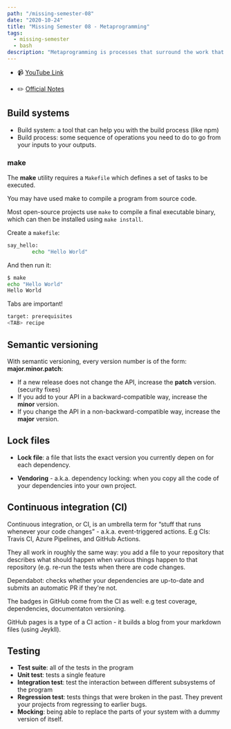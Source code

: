 ```yaml
---
path: "/missing-semester-08"
date: "2020-10-24"
title: "Missing Semester 08 - Metaprogramming"
tags:
  - missing-semester
  - bash
description: "Metaprogramming is processes that surround the work that you do when working with software: how your system is built, how it's tested and how you add dependencies to it. "
---
```


- 📹 [YouTube Link](https://www.youtube.com/watch?v=_Ms1Z4xfqv4&feature=emb_logo)

- ✏️ [Official Notes](https://missing.csail.mit.edu/2020/metaprogramming/)

## Build systems

- Build system: a tool that can help you with the build process (like npm)
- Build process: some sequence of operations you need to do to go from your inputs to your outputs.

### make

The **make** utility requires a `Makefile` which defines a set of tasks to be executed.

You may have used make to compile a program from source code.

Most open-source projects use `make` to compile a final executable binary, which can then be installed using `make install`.

Create a `makefile`:

```bash
say_hello:
        echo "Hello World"
```

And then run it:

```bash
$ make
echo "Hello World"
Hello World
```

Tabs are important!

```bash
target: prerequisites
<TAB> recipe
```

## Semantic versioning

With semantic versioning, every version number is of the form: **major.minor.patch**:

- If a new release does not change the API, increase the **patch** version. (security fixes)
- If you add to your API in a backward-compatible way, increase the **minor** version.
- If you change the API in a non-backward-compatible way, increase the **major** version.

## Lock files

- **Lock file**: a file that lists the exact version you currently depen on for each dependency.

- **Vendoring** - a.k.a. dependency locking: when you copy all the code of your dependencies into your own project.

## Continuous integration (CI)

Continuous integration, or CI, is an umbrella term for “stuff that runs whenever your code changes” - a.k.a. event-triggered actions. E.g CIs: Travis CI, Azure Pipelines, and GitHub Actions.

They all work in roughly the same way: you add a file to your repository that describes what should happen when various things happen to that repository (e.g. re-run the tests when there are code changes.

Dependabot: checks whether your dependencies are up-to-date and submits an automatic PR if they're not.

The badges in GitHub come from the CI as well: e.g test coverage, dependencies, documentaton versioning.

GitHub pages is a type of a CI action - it builds a blog from your markdown files (using Jeykll).

## Testing

- **Test suite**: all of the tests in the program
- **Unit test**: tests a single feature
- **Integration test**: test the interaction between different subsystems of the program
- **Regression test**: tests things that were broken in the past. They prevent your projects from regressing to earlier bugs.
- **Mocking**: being able to replace the parts of your system with a dummy version of itself.
